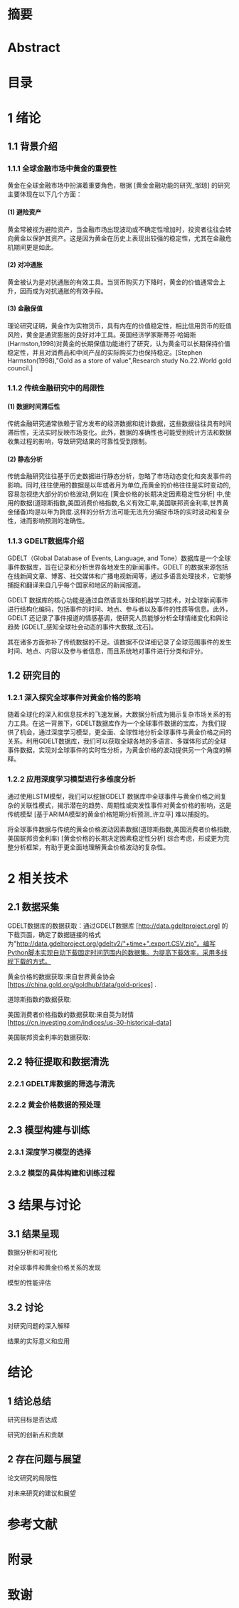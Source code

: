 # 摘要

# Abstract

# 目录

# 1 绪论

## 1.1 背景介绍

### 1.1.1 全球金融市场中黄金的重要性

黄金在全球金融市场中扮演着重要角色，根据 [黄金金融功能的研究_邹琼] 的研究主要体现在以下几个方面：

#### **(1) 避险资产**

黄金常被视为避险资产，当金融市场出现波动或不确定性增加时，投资者往往会转向黄金以保护其资产。这是因为黄金在历史上表现出较强的稳定性，尤其在金融危机期间更是如此。

#### **(2) 对冲通胀**

黄金被认为是对抗通胀的有效工具。当货币购买力下降时，黄金的价值通常会上升，因而成为对抗通胀的有效手段。

#### (3) 金融保值

理论研究证明，黄金作为实物货币，具有内在的价值稳定性，相比信用货币的贬值风险，黄金是通货膨胀的良好对冲工具。英国经济学家斯蒂芬·哈姆斯(Harmston,1998)对黄金的长期保值功能进行了研究，认为黄金可以长期保持价值稳定性，并且对消费品和中间产品的实际购买力也保持稳定。[Stephen Harmston(1998),"Gold as a store of value",Research study No.22.World gold council.]

### 1.1.2 传统金融研究中的局限性

#### (1) 数据时间滞后性

传统金融研究通常依赖于官方发布的经济数据和统计数据，这些数据往往具有时间滞后性，无法实时反映市场变化。此外，数据的准确性也可能受到统计方法和数据收集过程的影响，导致研究结果的可靠性受到限制。

#### (2) 静态分析

传统金融研究往往基于历史数据进行静态分析，忽略了市场动态变化和突发事件的影响。同时,往往使用的数据是以年或者月为单位,而黄金的价格往往是实时变动的,容易忽视绝大部分的价格波动,例如在 [黄金价格的长期决定因素稳定性分析] 中,使用的数据(道琼斯指数,美国消费价格指数,名义有效汇率,美国联邦资金利率,世界黄金储备)均是以年为跨度.这样的分析方法可能无法充分捕捉市场的实时波动和复杂性，进而影响预测的准确性。

### 1.1.3 GDELT数据库介绍

GDELT（Global Database of Events, Language, and Tone）数据库是一个全球事件数据库，旨在记录和分析世界各地发生的新闻事件。GDELT 的数据来源包括在线新闻文章、博客、社交媒体和广播电视新闻等，通过多语言处理技术，它能够捕捉和翻译来自几乎每个国家和地区的新闻报道。

GDELT 数据库的核心功能是通过自然语言处理和机器学习技术，对全球新闻事件进行结构化编码，包括事件的时间、地点、参与者以及事件的性质等信息。此外，GDELT 还记录了事件报道的情感基调，使研究人员能够分析全球情绪变化和舆论趋势 [GDELT_感知全球社会动态的事件大数据_沈石]。

其在诸多方面弥补了传统数据的不足。该数据不仅详细记录了全球范围事件的发生时间、地点、内容以及参与者信息，而且系统地对事件进行分类和评分。

## 1.2 研究目的

### 1.2.1 深入探究全球事件对黄金价格的影响

随着全球化的深入和信息技术的飞速发展，大数据分析成为揭示复杂市场关系的有力工具。在这一背景下，GDELT数据库作为一个全球事件数据的宝库，为我们提供了机会，通过深度学习模型，更全面、全球性地分析全球事件与黄金价格之间的关系。利用GDELT数据库，我们可以获取全球各地的多语言、多媒体形式的全球事件数据，实现对全球事件的实时性分析，为黄金价格的波动提供另一个角度的解释。

### 1.2.2 应用深度学习模型进行多维度分析

通过使用LSTM模型，我们可以挖掘GDELT 数据库中全球事件与黄金价格之间复杂的关联性模式，揭示潜在的趋势、周期性或突发性事件对黄金价格的影响，这是传统模型 [基于ARIMA模型的黄金价格短期分析预测_许立平] 难以捕捉的。

将全球事件数据与传统的黄金价格波动因素数据(道琼斯指数,美国消费者价格指数,美国联邦资金利率) [黄金价格的长期决定因素稳定性分析] 综合考虑，形成更为完整分析框架，有助于更全面地理解黄金价格波动的复杂性。

# 2 相关技术

## 2.1 数据采集

GDELT数据库的数据获取：通过GDELT数据库 [http://data.gdeltproject.org] 的下载页面，确定了数据链接的格式为"http://data.gdeltproject.org/gdeltv2/"+time+".export.CSV.zip"。编写Python脚本实现自动下载固定时间范围内的数据集。为提高下载效率，采用多线程下载的方式。

黄金价格的数据获取:来自世界黄金协会 [https://china.gold.org/goldhub/data/gold-prices] .

道琼斯指数的数据获取:

美国消费者价格指数的数据获取:来自英为财情 [https://cn.investing.com/indices/us-30-historical-data]

美国联邦资金利率的数据获取:

## 2.2 特征提取和数据清洗

### 2.2.1 GDELT库数据的筛选与清洗

### 2.2.2 黄金价格数据的预处理

## 2.3 模型构建与训练

### 2.3.1 深度学习模型的选择

### 2.3.2 模型的具体构建和训练过程

# 3 结果与讨论

## 3.1 结果呈现

数据分析和可视化

对全球事件和黄金价格关系的发现

模型的性能评估

## 3.2 讨论

对研究问题的深入解释

结果的实际意义和应用

# 结论

## 1 结论总结

研究目标是否达成

研究的创新点和贡献

## 2 存在问题与展望

论文研究的局限性

对未来研究的建议和展望

# 参考文献

# 附录

# 致谢
